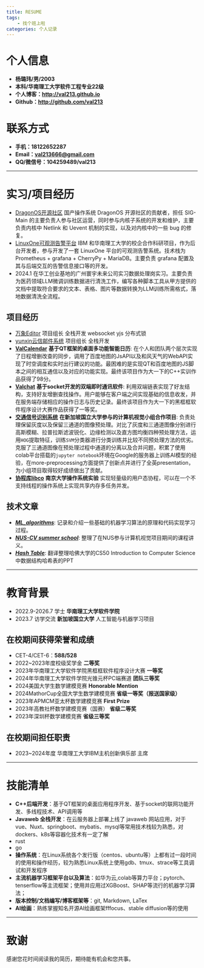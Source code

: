 ```yaml
---
title: RESUME
tags: 
	- 找个班上啦
categories: 个人记录
---
```

# 个人信息
 - **杨璐玮/男/2003**
 - **本科/华南理工大学软件工程专业22级**
 - **个人博客：http://val213.github.io**
 - **Github：http://github.com/val213**

# 联系方式
 - **手机：18122652287**
 - **Email：val213666@gmail.com**
 - **QQ/微信号：104259489/val213**
---
# 实习/项目经历
- [DragonOS开源社区]() 国产操作系统 DragonOS 开源社区的贡献者，担任 SIG-Main 的主要负责人参与社区运营，同时参与内核子系统的开发和维护，主要负责内核中 Netlink 和 Uevent 机制的实现，以及对内核中的一些 bug 的修复。
- [LinuxOne可观测告警平台]() IBM 和华南理工大学的校企合作科研项目，作为后台开发者，参与开发了一套 LinuxOne 平台的可观测告警系统。技术栈为 Prometheus + grafana + CherryPy + MariaDB。主要负责 grafana 配置及其与后端交互的告警信息接口等的开发。
- 2024.1 在华工创业基地的广州寰宇未来公司实习数据处理岗实习。主要负责为医药领域LLM微调训练数据进行清洗工作，编写各种脚本工具从甲方提供的文档中提取符合要求的文本、表格、图片等数据转换为LLM训练所需格式，落地数据清洗全流程。
## 项目经历

- [万象Editor]() 项目组长 全栈开发 websocket yjs 分布式锁
- [yunxin云信邮件系统]() 项目组长 全栈开发 
- [**ValCalendar**](http://github.com/val213/ValCalendar) **基于QT框架的桌面多功能智能日历**: 在个人和团队两个层次实现了日程增删改查的同步，调用了百度地图的JsAPI以及和风天气的WebAPI实现了时空调度和实时出行建议的功能。最困难的是实现QT和百度地图的JS脚本之间的相互通信以及对应的功能实现。最终该项目作为大一下的C++实训作品获得了98分。
- [**Valchat**]() **基于socket开发的双端即时通讯软件**: 利用双端链表实现了好友结构，支持好友增删查找操作。用户能够在客户端之间实现基础的信息收发，并在服务端存储相应的操作日志与历史记录。最终该项目作为大一下的黑框框软件程序设计大赛作品获得了一等奖。
- [**交通信号识别系统**]() **在新加坡国立大学参与的计算机视觉小组合作项目**: 负责处理保留灰度以及保留三通道的图像预处理。对比了灰度和三通道图像分别进行高斯模糊、拉普拉斯滤波锐化、边缘检测以及直方图均衡四种预处理方法，运用`HOG`提取特征，训练`SVM`分类器进行分类训练并比较不同预处理方法的优劣。克服了三通道图像在预处理过程中通道的分离以及合并问题，积累了使用colab平台搭载的`jupyter notebook`环境在Google的服务器上训练AI模型的经验，在more-preprocessing方面提供了创新点并进行了全英presentation，为小组项目取得较好成绩做出了贡献。
- [**协程库libco**]() **南京大学操作系统实验** 实现轻量级的用户态协程，可以在一个不支持线程的操作系统上实现共享内存多任务并发。
## 技术文章
 - [***ML_algorithms***](https://val213.github.io/2023/08/07/ML_algorithms/): 记录和介绍一些基础的机器学习算法的原理和代码实现学习过程。
 - [***NUS-CV summer school***](https://val213.github.io/2023/07/25/NUS-CV%20summer%20school/): 整理了在NUS参与计算机视觉项目期间的课程讲义。
 - [***Hash Table***](https://val213.github.io/2023/08/14/Hash%20table/): 翻译整理哈佛大学的CS50 Introduction to Computer Science中数据结构哈希表的PPT

---

# 教育背景
 - 2022.9-2026.7 学士 **华南理工大学软件学院**
 - 2023.7 访学交流 **新加坡国立大学** 人工智能与机器学习项目
 ## 在校期间获得荣誉和成绩
 - CET-4/CET-6：**588/528**
 - 2022~2023年度校级奖学金 **二等奖**
 - 2023年华南理工大学软件学院黑框框软件程序设计大赛 **一等奖**
 - 2024年华南理工大学软件学院光锥元杯PC端赛道 **团队三等奖**
 - 2024美国大学生数学建模竞赛 **Honorable Mention**
 - 2024MathorCup全国大学生数学建模竞赛 **省级一等奖（报送国家级）**
 - 2023年APMCM亚太杯数学建模竞赛 **First Prize** 
 - 2023年高教社杯数学建模竞赛（国赛） **省级二等奖**
 - 2023年深圳杯数学建模竞赛 **省级三等奖**
 ## 在校期间担任职责
 - 2023~2024年度 华南理工大学IBM主机创新俱乐部 主席
---

# 技能清单
 - **C++后端开发**：基于QT框架的桌面应用程序开发、基于socket的联网功能开发、多线程技术、API调用等
 - **Javaweb 全栈开发**：在云服务器上部署上线了 javaweb 网站应用，对于vue、Nuxt、springboot、mybatis、mysql等常用技术栈较为熟悉，对dockers、k8s等容器化技术有一定了解
 - rust
 - go
 - **操作系统**：在Linux系统各个发行版（centos、ubuntu等）上都有过一段时间的使用和操作经历，较为熟悉Linux系统上使用gdb、tmux、strace等工具调试和开发程序
 - **主流机器学习框架平台以及算法**：如华为云,colab等算力平台；pytorch、tenserflow等主流框架；使用并应用过XGBoost、SHAP等流行的机器学习算法；
 - **版本控制/文档编写/博客框架等**：git, Markdown, LaTex
 - **AI绘画**：熟练掌握知名开源AI绘画框架fffocus、stable diffusion等的使用

---


# 致谢
感谢您花时间阅读我的简历，期待能有机会和您共事。